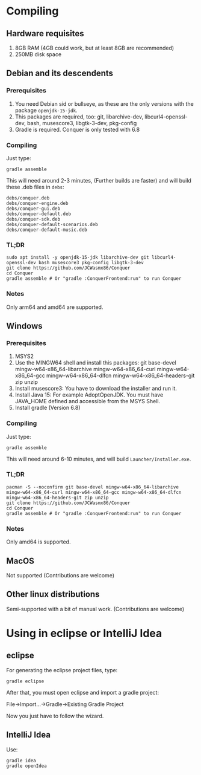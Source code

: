 # Compiling

## Hardware requisites

1. 8GB RAM (4GB could work, but at least 8GB are recommended)
2. 250MB disk space

## Debian and its descendents

### Prerequisites

1. You need Debian sid or bullseye, as these are the only versions with the package `openjdk-15-jdk`.
2. This packages are required, too: git, libarchive-dev, libcurl4-openssl-dev, bash, musescore3, libgtk-3-dev, pkg-config
3. Gradle is required. Conquer is only tested with 6.8

### Compiling

Just type:
```
gradle assemble
```
This will need around 2-3 minutes, (Further builds are faster) and will build these .deb files in `debs`:
```
debs/conquer.deb
debs/conquer-engine.deb
debs/conquer-gui.deb
debs/conquer-default.deb
debs/conquer-sdk.deb
debs/conquer-default-scenarios.deb
debs/conquer-default-music.deb
```

### TL;DR

```
sudo apt install -y openjdk-15-jdk libarchive-dev git libcurl4-openssl-dev bash musescore3 pkg-config libgtk-3-dev
git clone https://github.com/JCWasmx86/Conquer
cd Conquer
gradle assemble # Or "gradle :ConquerFrontend:run" to run Conquer
```

### Notes

Only arm64 and amd64 are supported.

## Windows

### Prerequisites

1. MSYS2
2. Use the MINGW64 shell and install this packages:
	git base-devel mingw-w64-x86_64-libarchive mingw-w64-x86_64-curl mingw-w64-x86_64-gcc mingw-w64-x86_64-dlfcn mingw-w64-x86_64-headers-git zip unzip
3. Install musescore3: You have to download the installer and run it.
4. Install Java 15: For example AdoptOpenJDK. You must have JAVA_HOME defined and accessible from the MSYS Shell.
5. Install gradle (Version 6.8)
### Compiling

Just type:
```
gradle assemble
```
This will need around 6-10 minutes, and will build `Launcher/Installer.exe`.

### TL;DR

```
pacman -S --noconfirm git base-devel mingw-w64-x86_64-libarchive mingw-w64-x86_64-curl mingw-w64-x86_64-gcc mingw-w64-x86_64-dlfcn mingw-w64-x86_64-headers-git zip unzip
git clone https://github.com/JCWasmx86/Conquer
cd Conquer
gradle assemble # Or "gradle :ConquerFrontend:run" to run Conquer
```

### Notes

Only amd64 is supported.


## MacOS

Not supported (Contributions are welcome)

## Other linux distributions

Semi-supported with a bit of manual work. (Contributions are welcome)



# Using in eclipse or IntelliJ Idea

## eclipse
For generating the eclipse project files, type:
```
gradle eclipse
```
After that, you must open eclipse and import a gradle project:

File->Import...->Gradle->Existing Gradle Project

Now you just have to follow the wizard.

## IntelliJ Idea
Use:
```
gradle idea
gradle openIdea
```

